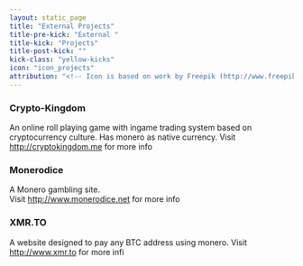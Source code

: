 ```yaml
---
layout: static_page
title: "External Projects"
title-pre-kick: "External "
title-kick: "Projects"
title-post-kick: ""
kick-class: "yellow-kicks"
icon: "icon_projects"
attribution: "<!-- Icon is based on work by Freepik (http://www.freepik.com) and is licensed under Creative Commons BY 3.0 -->"
---
```


### Crypto-Kingdom
An online roll playing game with ingame trading system based on cryptocurrency culture. Has monero as native currency. 
Visit http://cryptokingdom.me for more info

### Monerodice
A Monero gambling site.  
Visit http://www.monerodice.net for more info

### XMR.TO
A website designed to pay any BTC address using monero. 
Visit http://www.xmr.to for more infi



